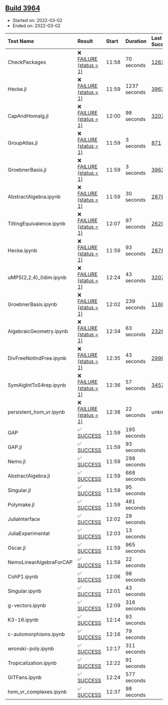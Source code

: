 ## [Build 3964](https://oscarci.mathematik.uni-kl.de/job/oscar-stable/3964/)

* Started on: 2022-03-02
* Ended on: 2022-03-02

| Test Name    | Result | Start | Duration | Last Success | First Failure |
|:-------------|:-------|:------|:---------|:-------------|:--------------|
| CheckPackages | ❌ [FAILURE (status = 1)](https://oscarci.mathematik.uni-kl.de/job/oscar-stable/3964/artifact/logs/build-3964/CheckPackages.log) | 11:58 | 70 seconds | [1263](https://oscarci.mathematik.uni-kl.de/job/oscar-stable/1263/) | [1264](https://oscarci.mathematik.uni-kl.de/job/oscar-stable/1264/) |
| Hecke.jl | ❌ [FAILURE (status = 1)](https://oscarci.mathematik.uni-kl.de/job/oscar-stable/3964/artifact/logs/build-3964/Hecke.jl.log) | 11:59 | 1237 seconds | [3963](https://oscarci.mathematik.uni-kl.de/job/oscar-stable/3963/) | [3964](https://oscarci.mathematik.uni-kl.de/job/oscar-stable/3964/) |
| CapAndHomalg.jl | ❌ [FAILURE (status = 1)](https://oscarci.mathematik.uni-kl.de/job/oscar-stable/3964/artifact/logs/build-3964/CapAndHomalg.jl.log) | 12:00 | 98 seconds | [3207](https://oscarci.mathematik.uni-kl.de/job/oscar-stable/3207/) | [3208](https://oscarci.mathematik.uni-kl.de/job/oscar-stable/3208/) |
| GroupAtlas.jl | ❌ [FAILURE (status = 1)](https://oscarci.mathematik.uni-kl.de/job/oscar-stable/3964/artifact/logs/build-3964/GroupAtlas.jl.log) | 11:59 | 3 seconds | [871](https://oscarci.mathematik.uni-kl.de/job/oscar-stable/871/) | [872](https://oscarci.mathematik.uni-kl.de/job/oscar-stable/872/) |
| GroebnerBasis.jl | ❌ [FAILURE (status = 1)](https://oscarci.mathematik.uni-kl.de/job/oscar-stable/3964/artifact/logs/build-3964/GroebnerBasis.jl.log) | 11:59 | 3 seconds | [3963](https://oscarci.mathematik.uni-kl.de/job/oscar-stable/3963/) | [3964](https://oscarci.mathematik.uni-kl.de/job/oscar-stable/3964/) |
| AbstractAlgebra.ipynb | ❌ [FAILURE (status = 1)](https://oscarci.mathematik.uni-kl.de/job/oscar-stable/3964/artifact/logs/build-3964/AbstractAlgebra.ipynb.log) | 11:59 | 30 seconds | [2878](https://oscarci.mathematik.uni-kl.de/job/oscar-stable/2878/) | [2879](https://oscarci.mathematik.uni-kl.de/job/oscar-stable/2879/) |
| TiltingEquivalence.ipynb | ❌ [FAILURE (status = 1)](https://oscarci.mathematik.uni-kl.de/job/oscar-stable/3964/artifact/logs/build-3964/TiltingEquivalence.ipynb.log) | 12:07 | 97 seconds | [2629](https://oscarci.mathematik.uni-kl.de/job/oscar-stable/2629/) | [2630](https://oscarci.mathematik.uni-kl.de/job/oscar-stable/2630/) |
| Hecke.ipynb | ❌ [FAILURE (status = 1)](https://oscarci.mathematik.uni-kl.de/job/oscar-stable/3964/artifact/logs/build-3964/Hecke.ipynb.log) | 11:59 | 93 seconds | [2878](https://oscarci.mathematik.uni-kl.de/job/oscar-stable/2878/) | [2879](https://oscarci.mathematik.uni-kl.de/job/oscar-stable/2879/) |
| uMPS(2,2,4)_0dim.ipynb | ❌ [FAILURE (status = 1)](https://oscarci.mathematik.uni-kl.de/job/oscar-stable/3964/artifact/logs/build-3964/uMPS-2-2-4-_0dim.ipynb.log) | 12:24 | 43 seconds | [3207](https://oscarci.mathematik.uni-kl.de/job/oscar-stable/3207/) | [3208](https://oscarci.mathematik.uni-kl.de/job/oscar-stable/3208/) |
| GroebnerBasis.ipynb | ❌ [FAILURE (status = 1)](https://oscarci.mathematik.uni-kl.de/job/oscar-stable/3964/artifact/logs/build-3964/GroebnerBasis.ipynb.log) | 12:02 | 239 seconds | [1168](https://oscarci.mathematik.uni-kl.de/job/oscar-stable/1168/) | [1169](https://oscarci.mathematik.uni-kl.de/job/oscar-stable/1169/) |
| AlgebraicGeometry.ipynb | ❌ [FAILURE (status = 1)](https://oscarci.mathematik.uni-kl.de/job/oscar-stable/3964/artifact/logs/build-3964/AlgebraicGeometry.ipynb.log) | 12:34 | 63 seconds | [2326](https://oscarci.mathematik.uni-kl.de/job/oscar-stable/2326/) | [2327](https://oscarci.mathematik.uni-kl.de/job/oscar-stable/2327/) |
| DivFreeNotIndFree.ipynb | ❌ [FAILURE (status = 1)](https://oscarci.mathematik.uni-kl.de/job/oscar-stable/3964/artifact/logs/build-3964/DivFreeNotIndFree.ipynb.log) | 12:35 | 43 seconds | [2998](https://oscarci.mathematik.uni-kl.de/job/oscar-stable/2998/) | [2999](https://oscarci.mathematik.uni-kl.de/job/oscar-stable/2999/) |
| SymAlgIntToS4rep.ipynb | ❌ [FAILURE (status = 1)](https://oscarci.mathematik.uni-kl.de/job/oscar-stable/3964/artifact/logs/build-3964/SymAlgIntToS4rep.ipynb.log) | 12:36 | 57 seconds | [3457](https://oscarci.mathematik.uni-kl.de/job/oscar-stable/3457/) | [3458](https://oscarci.mathematik.uni-kl.de/job/oscar-stable/3458/) |
| persistent_hom_vr.ipynb | ❌ [FAILURE (status = 1)](https://oscarci.mathematik.uni-kl.de/job/oscar-stable/3964/artifact/logs/build-3964/persistent_hom_vr.ipynb.log) | 12:38 | 22 seconds | unknown | unknown |
| GAP | ✅ [SUCCESS](https://oscarci.mathematik.uni-kl.de/job/oscar-stable/3964/artifact/logs/build-3964/GAP.log) | 11:59 | 195 seconds |  |  |
| GAP.jl | ✅ [SUCCESS](https://oscarci.mathematik.uni-kl.de/job/oscar-stable/3964/artifact/logs/build-3964/GAP.jl.log) | 11:59 | 93 seconds |  |  |
| Nemo.jl | ✅ [SUCCESS](https://oscarci.mathematik.uni-kl.de/job/oscar-stable/3964/artifact/logs/build-3964/Nemo.jl.log) | 11:59 | 298 seconds |  |  |
| AbstractAlgebra.jl | ✅ [SUCCESS](https://oscarci.mathematik.uni-kl.de/job/oscar-stable/3964/artifact/logs/build-3964/AbstractAlgebra.jl.log) | 11:59 | 668 seconds |  |  |
| Singular.jl | ✅ [SUCCESS](https://oscarci.mathematik.uni-kl.de/job/oscar-stable/3964/artifact/logs/build-3964/Singular.jl.log) | 11:59 | 95 seconds |  |  |
| Polymake.jl | ✅ [SUCCESS](https://oscarci.mathematik.uni-kl.de/job/oscar-stable/3964/artifact/logs/build-3964/Polymake.jl.log) | 11:59 | 481 seconds |  |  |
| JuliaInterface | ✅ [SUCCESS](https://oscarci.mathematik.uni-kl.de/job/oscar-stable/3964/artifact/logs/build-3964/JuliaInterface.log) | 12:02 | 29 seconds |  |  |
| JuliaExperimental | ✅ [SUCCESS](https://oscarci.mathematik.uni-kl.de/job/oscar-stable/3964/artifact/logs/build-3964/JuliaExperimental.log) | 12:03 | 13 seconds |  |  |
| Oscar.jl | ✅ [SUCCESS](https://oscarci.mathematik.uni-kl.de/job/oscar-stable/3964/artifact/logs/build-3964/Oscar.jl.log) | 11:59 | 965 seconds |  |  |
| NemoLinearAlgebraForCAP | ✅ [SUCCESS](https://oscarci.mathematik.uni-kl.de/job/oscar-stable/3964/artifact/logs/build-3964/NemoLinearAlgebraForCAP.log) | 11:59 | 22 seconds |  |  |
| CohP1.ipynb | ✅ [SUCCESS](https://oscarci.mathematik.uni-kl.de/job/oscar-stable/3964/artifact/logs/build-3964/CohP1.ipynb.log) | 12:06 | 98 seconds |  |  |
| Singular.ipynb | ✅ [SUCCESS](https://oscarci.mathematik.uni-kl.de/job/oscar-stable/3964/artifact/logs/build-3964/Singular.ipynb.log) | 12:01 | 43 seconds |  |  |
| g-vectors.ipynb | ✅ [SUCCESS](https://oscarci.mathematik.uni-kl.de/job/oscar-stable/3964/artifact/logs/build-3964/g-vectors.ipynb.log) | 12:09 | 316 seconds |  |  |
| K3-16.ipynb | ✅ [SUCCESS](https://oscarci.mathematik.uni-kl.de/job/oscar-stable/3964/artifact/logs/build-3964/K3-16.ipynb.log) | 12:14 | 93 seconds |  |  |
| c-automorphisms.ipynb | ✅ [SUCCESS](https://oscarci.mathematik.uni-kl.de/job/oscar-stable/3964/artifact/logs/build-3964/c-automorphisms.ipynb.log) | 12:16 | 79 seconds |  |  |
| wronski-poly.ipynb | ✅ [SUCCESS](https://oscarci.mathematik.uni-kl.de/job/oscar-stable/3964/artifact/logs/build-3964/wronski-poly.ipynb.log) | 12:17 | 311 seconds |  |  |
| Tropicalization.ipynb | ✅ [SUCCESS](https://oscarci.mathematik.uni-kl.de/job/oscar-stable/3964/artifact/logs/build-3964/Tropicalization.ipynb.log) | 12:22 | 91 seconds |  |  |
| GITFans.ipynb | ✅ [SUCCESS](https://oscarci.mathematik.uni-kl.de/job/oscar-stable/3964/artifact/logs/build-3964/GITFans.ipynb.log) | 12:24 | 577 seconds |  |  |
| hom_vr_complexes.ipynb | ✅ [SUCCESS](https://oscarci.mathematik.uni-kl.de/job/oscar-stable/3964/artifact/logs/build-3964/hom_vr_complexes.ipynb.log) | 12:37 | 98 seconds |  |  |
